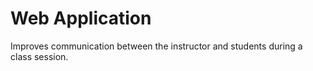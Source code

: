 # Web Application

Improves communication between the instructor and students during a class session.

